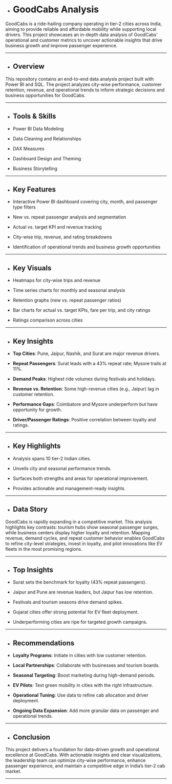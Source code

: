 

- # GoodCabs Analysis

GoodCabs is a ride-hailing company operating in tier-2 cities across India, aiming to provide reliable and affordable mobility while supporting local drivers. This project showcases an in-depth data analysis of GoodCabs’ operational and customer metrics to uncover actionable insights that drive business growth and improve passenger experience.

---

- ## Overview

This repository contains an end-to-end data analysis project built with Power BI and SQL. The project analyzes city-wise performance, customer retention, revenue, and operational trends to inform strategic decisions and business opportunities for GoodCabs.

---

- ## Tools & Skills

- Power BI Data Modeling
- Data Cleaning and Relationships
- DAX Measures
- Dashboard Design and Theming
- Business Storytelling

---

- ## Key Features

- Interactive Power BI dashboard covering city, month, and passenger type filters
- New vs. repeat passenger analysis and segmentation
- Actual vs. target KPI and revenue tracking
- City-wise trip, revenue, and rating breakdowns
- Identification of operational trends and business growth opportunities

---

- ## Key Visuals

- Heatmaps for city-wise trips and revenue
- Time series charts for monthly and seasonal analysis
- Retention graphs (new vs. repeat passenger ratios)
- Bar charts for actual vs. target KPIs, fare per trip, and city ratings
- Ratings comparison across cities

---

- ## Key Insights

- **Top Cities**: Pune, Jaipur, Nashik, and Surat are major revenue drivers.
- **Repeat Passengers**: Surat leads with a 43% repeat rate; Mysore trails at 11%.
- **Demand Peaks**: Highest ride volumes during festivals and holidays.
- **Revenue vs. Retention**: Some high-revenue cities (e.g., Jaipur) lag in customer retention.
- **Performance Gaps**: Coimbatore and Mysore underperform but have opportunity for growth.
- **Driver/Passenger Ratings**: Positive correlation between loyalty and ratings.

---

- ## Key Highlights

- Analysis spans 10 tier-2 Indian cities.
- Unveils city and seasonal performance trends.
- Surfaces both strengths and areas for operational improvement.
- Provides actionable and management-ready insights.

---

- ## Data Story

GoodCabs is rapidly expanding in a competitive market. This analysis highlights key contrasts: tourism hubs show seasonal passenger surges, while business centers display higher loyalty and retention. Mapping revenue, demand cycles, and repeat customer behavior enables GoodCabs to refine city-level strategies, invest in loyalty, and pilot innovations like EV fleets in the most promising regions.

---

- ## Top Insights

- Surat sets the benchmark for loyalty (43% repeat passengers).
- Jaipur and Pune are revenue leaders, but Jaipur has low retention.
- Festivals and tourism seasons drive demand spikes.
- Gujarat cities offer strong potential for EV fleet deployment.
- Underperforming cities are ripe for targeted growth campaigns.

---

- ## Recommendations

- **Loyalty Programs**: Initiate in cities with low customer retention.
- **Local Partnerships**: Collaborate with businesses and tourism boards.
- **Seasonal Targeting**: Boost marketing during high-demand periods.
- **EV Pilots**: Test green mobility in cities with the right infrastructure.
- **Operational Tuning**: Use data to refine cab allocation and driver deployment.
- **Ongoing Data Expansion**: Add more granular data on passenger and operational trends.

---

- ## Conclusion

This project delivers a foundation for data-driven growth and operational excellence at GoodCabs. With actionable insights and clear visualizations, the leadership team can optimize city-wise performance, enhance passenger experience, and maintain a competitive edge in India’s tier-2 cab market.

---

